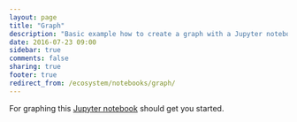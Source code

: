 ```yaml
---
layout: page
title: "Graph"
description: "Basic example how to create a graph with a Jupyter notebook."
date: 2016-07-23 09:00
sidebar: true
comments: false
sharing: true
footer: true
redirect_from: /ecosystem/notebooks/graph/
---
```


For graphing this [Jupyter notebook](http://nbviewer.jupyter.org/github/home-assistant/home-assistant-notebooks/blob/master/other/graph-single-sensor.ipynb) should get you started.
